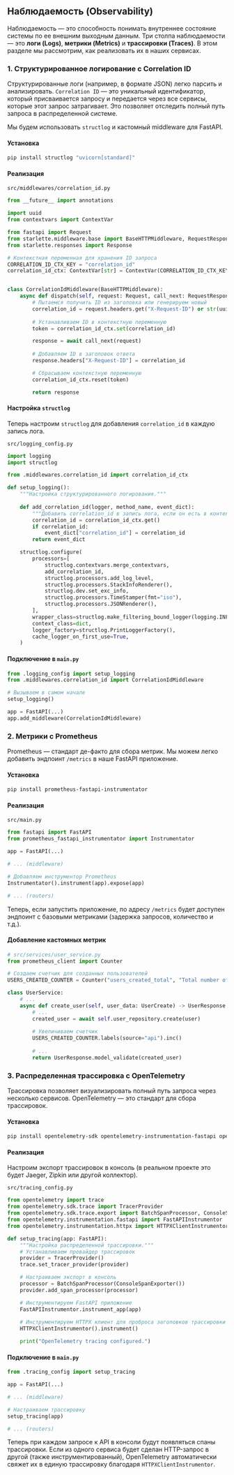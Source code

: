 ## Наблюдаемость (Observability)

Наблюдаемость — это способность понимать внутреннее состояние системы по ее внешним выходным данным. Три столпа наблюдаемости — это **логи (Logs)**, **метрики (Metrics)** и **трассировки (Traces)**. В этом разделе мы рассмотрим, как реализовать их в наших сервисах.

### 1. Структурированное логирование с Correlation ID

Структурированные логи (например, в формате JSON) легко парсить и анализировать. `Correlation ID` — это уникальный идентификатор, который присваивается запросу и передается через все сервисы, которые этот запрос затрагивает. Это позволяет отследить полный путь запроса в распределенной системе.

Мы будем использовать `structlog` и кастомный middleware для FastAPI.

#### Установка
```bash
pip install structlog "uvicorn[standard]"
```

#### Реализация

`src/middlewares/correlation_id.py`
```python
from __future__ import annotations

import uuid
from contextvars import ContextVar

from fastapi import Request
from starlette.middleware.base import BaseHTTPMiddleware, RequestResponseEndpoint
from starlette.responses import Response

# Контекстная переменная для хранения ID запроса
CORRELATION_ID_CTX_KEY = "correlation_id"
correlation_id_ctx: ContextVar[str] = ContextVar(CORRELATION_ID_CTX_KEY, default=None)


class CorrelationIdMiddleware(BaseHTTPMiddleware):
    async def dispatch(self, request: Request, call_next: RequestResponseEndpoint) -> Response:
        # Пытаемся получить ID из заголовка или генерируем новый
        correlation_id = request.headers.get("X-Request-ID") or str(uuid.uuid4())
        
        # Устанавливаем ID в контекстную переменную
        token = correlation_id_ctx.set(correlation_id)

        response = await call_next(request)
        
        # Добавляем ID в заголовок ответа
        response.headers["X-Request-ID"] = correlation_id

        # Сбрасываем контекстную переменную
        correlation_id_ctx.reset(token)

        return response
```

#### Настройка `structlog`

Теперь настроим `structlog` для добавления `correlation_id` в каждую запись лога.

`src/logging_config.py`
```python
import logging
import structlog

from .middlewares.correlation_id import correlation_id_ctx

def setup_logging():
    """Настройка структурированного логирования."""
    
    def add_correlation_id(logger, method_name, event_dict):
        """Добавить correlation_id в запись лога, если он есть в контексте."""
        correlation_id = correlation_id_ctx.get()
        if correlation_id:
            event_dict["correlation_id"] = correlation_id
        return event_dict

    structlog.configure(
        processors=[
            structlog.contextvars.merge_contextvars,
            add_correlation_id,
            structlog.processors.add_log_level,
            structlog.processors.StackInfoRenderer(),
            structlog.dev.set_exc_info,
            structlog.processors.TimeStamper(fmt="iso"),
            structlog.processors.JSONRenderer(),
        ],
        wrapper_class=structlog.make_filtering_bound_logger(logging.INFO),
        context_class=dict,
        logger_factory=structlog.PrintLoggerFactory(),
        cache_logger_on_first_use=True,
    )
```

#### Подключение в `main.py`
```python
from .logging_config import setup_logging
from .middlewares.correlation_id import CorrelationIdMiddleware

# Вызываем в самом начале
setup_logging()

app = FastAPI(...)
app.add_middleware(CorrelationIdMiddleware)
```

### 2. Метрики с Prometheus

Prometheus — стандарт де-факто для сбора метрик. Мы можем легко добавить эндпоинт `/metrics` в наше FastAPI приложение.

#### Установка
```bash
pip install prometheus-fastapi-instrumentator
```

#### Реализация

`src/main.py`
```python
from fastapi import FastAPI
from prometheus_fastapi_instrumentator import Instrumentator

app = FastAPI(...)

# ... (middleware)

# Добавляем инструментор Prometheus
Instrumentator().instrument(app).expose(app)

# ... (routers)
```

Теперь, если запустить приложение, по адресу `/metrics` будет доступен эндпоинт с базовыми метриками (задержка запросов, количество и т.д.).

#### Добавление кастомных метрик

```python
# src/services/user_service.py
from prometheus_client import Counter

# Создаем счетчик для созданных пользователей
USERS_CREATED_COUNTER = Counter("users_created_total", "Total number of users created", ["source"])

class UserService:
    # ...
    async def create_user(self, user_data: UserCreate) -> UserResponse:
        # ...
        created_user = await self.user_repository.create(user)
        
        # Увеличиваем счетчик
        USERS_CREATED_COUNTER.labels(source="api").inc()
        
        # ...
        return UserResponse.model_validate(created_user)
```

### 3. Распределенная трассировка с OpenTelemetry

Трассировка позволяет визуализировать полный путь запроса через несколько сервисов. OpenTelemetry — это стандарт для сбора трассировок.

#### Установка
```bash
pip install opentelemetry-sdk opentelemetry-instrumentation-fastapi opentelemetry-instrumentation-httpx
```

#### Реализация

Настроим экспорт трассировок в консоль (в реальном проекте это будет Jaeger, Zipkin или другой коллектор).

`src/tracing_config.py`
```python
from opentelemetry import trace
from opentelemetry.sdk.trace import TracerProvider
from opentelemetry.sdk.trace.export import BatchSpanProcessor, ConsoleSpanExporter
from opentelemetry.instrumentation.fastapi import FastAPIInstrumentor
from opentelemetry.instrumentation.httpx import HTTPXClientInstrumentor

def setup_tracing(app: FastAPI):
    """Настройка распределенной трассировки."""
    # Устанавливаем провайдер трассировок
    provider = TracerProvider()
    trace.set_tracer_provider(provider)

    # Настраиваем экспорт в консоль
    processor = BatchSpanProcessor(ConsoleSpanExporter())
    provider.add_span_processor(processor)

    # Инструментируем FastAPI приложение
    FastAPIInstrumentor.instrument_app(app)
    
    # Инструментируем HTTPX клиент для проброса заголовков трассировки
    HTTPXClientInstrumentor().instrument()

    print("OpenTelemetry tracing configured.")
```

#### Подключение в `main.py`
```python
from .tracing_config import setup_tracing

app = FastAPI(...)

# ... (middleware)

# Настраиваем трассировку
setup_tracing(app)

# ... (routers)
```

Теперь при каждом запросе к API в консоли будут появляться спаны трассировки. Если из одного сервиса будет сделан HTTP-запрос в другой (также инструментированный), OpenTelemetry автоматически свяжет их в единую трассировку благодаря `HTTPXClientInstrumentor`.
